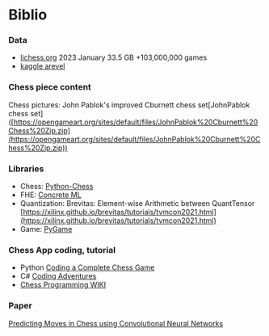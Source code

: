 # Biblio

### Data
- [lichess.org](https://database.lichess.org/#standard_games) 2023 January 33.5 GB +103,000,000 games
- [kaggle arevel](https://www.kaggle.com/datasets/arevel/chess-games)

### Chess piece content
Chess pictures: John Pablok's improved Cburnett chess set\[JohnPablok chess set\]([https://opengameart.org/sites/default/files/JohnPablok%20Cburnett%20Chess%20Zip.zip](https://opengameart.org/sites/default/files/JohnPablok%20Cburnett%20Chess%20Zip.zip))

### Libraries
- Chess: [Python-Chess](https://python-chess.readthedocs.io/en)
- FHE: [Concrete ML](https://docs.zama.ai/concrete-ml) <br>
- Quantization: Brevitas: Element-wise Arithmetic between QuantTensor [https://xilinx.github.io/brevitas/tutorials/tvmcon2021.html](https://xilinx.github.io/brevitas/tutorials/tvmcon2021.html)
- Game: [PyGame](https://www.pygame.org/docs/)

### Chess App coding, tutorial
- Python [Coding a Complete Chess Game](https://www.youtube.com/watch?v=OpL0Gcfn4B4)
- C# [Coding Adventures](https://www.youtube.com/watch?v=U4ogK0MIzqk)
- [Chess Programming WIKI](https://www.chessprogramming.org)

### Paper
[Predicting Moves in Chess using Convolutional Neural Networks](http://vision.stanford.edu/teaching/cs231n/reports/2015/pdfs/ConvChess.pdf)

<br/>